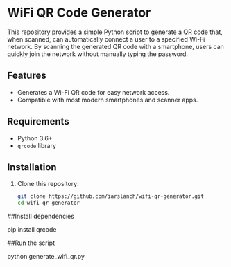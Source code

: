 # WiFi QR Code Generator

This repository provides a simple Python script to generate a QR code that, when scanned, can automatically connect a user to a specified Wi-Fi network. By scanning the generated QR code with a smartphone, users can quickly join the network without manually typing the password.

## Features

- Generates a Wi-Fi QR code for easy network access.
- Compatible with most modern smartphones and scanner apps.

## Requirements

- Python 3.6+
- `qrcode` library

## Installation

1. Clone this repository:
   ```bash
   git clone https://github.com/iarslanch/wifi-qr-generator.git
   cd wifi-qr-generator

##Install dependencies

pip install qrcode

##Run the script

python generate_wifi_qr.py

